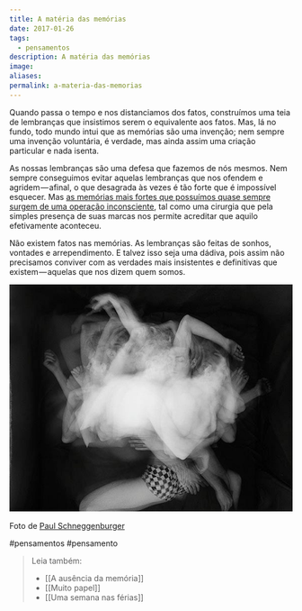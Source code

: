 ```yaml
---
title: A matéria das memórias
date: 2017-01-26
tags:
  - pensamentos
description: A matéria das memórias
image: 
aliases:
permalink: a-materia-das-memorias
---
```

Quando passa o tempo e nos distanciamos dos fatos, construímos uma teia de lembranças que insistimos serem o equivalente aos fatos. Mas, lá no fundo, todo mundo intui que as memórias são uma invenção; nem sempre uma invenção voluntária, é verdade, mas ainda assim uma criação particular e nada isenta.

As nossas lembranças são uma defesa que fazemos de nós mesmos. Nem sempre conseguimos evitar aquelas lembranças que nos ofendem e agridem — afinal, o que desagrada às vezes é tão forte que é impossível esquecer. Mas [as memórias mais fortes que possuímos quase sempre surgem de uma operação inconsciente](http://amzn.to/2k2ijWO), tal como uma cirurgia que pela simples presença de suas marcas nos permite acreditar que aquilo efetivamente aconteceu.

Não existem fatos nas memórias. As lembranças são feitas de sonhos, vontades e arrependimento. E talvez isso seja uma dádiva, pois assim não precisamos conviver com as verdades mais insistentes e definitivas que existem — aquelas que nos dizem quem somos.

<img src="/assets/img/a-matéria-das memórias-medium.jpeg">

Foto de [Paul Schneggenburger](http://www.schneggenburger.at/)


#pensamentos #pensamento

> Leia também:
> - [[A ausência da memória]]
> - [[Muito papel]]
> - [[Uma semana nas férias]]